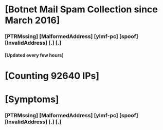 # [Botnet Mail Spam Collection since March 2016]
### [PTRMssing] [MalformedAddress] [ylmf-pc] [spoof] [InvalidAddress] [.] [.]
#### [Updated every few hours]

# [Counting 92640 IPs]

# [Symptoms] 
###   [PTRMssing] [MalformedAddress] [ylmf-pc] [spoof] [InvalidAddress] [.] [.]
